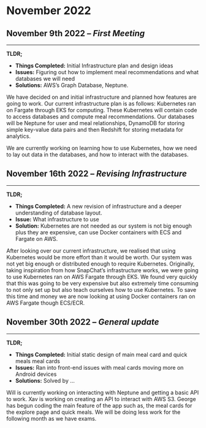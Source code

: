 # November 2022


## November 9th 2022 – *First Meeting*

------


**TLDR;**
- **Things Completed:** Initial Infrastructure plan and design ideas 
- **Issues:** Figuring out how to implement meal recommendations and what databases we will need
- **Solutions:** AWS’s Graph Database, Neptune. 

We have decided on and initial infrastructure and planned how features are going to work.
Our current infrastructure plan is as follows: Kubernetes ran on Fargate through EKS for computing. These Kubernetes will contain code to access databases and compute meal recommendations. Our databases will be Neptune for user and meal relationships, DynamoDB for storing simple key-value data pairs and then Redshift for storing metadata for analytics. 

We are currently working on learning how to use Kubernetes, how we need to lay out data in the databases, and how to interact with the databases.



## November 16th 2022 – *Revising Infrastructure*

------


**TLDR;**
- **Things Completed:** A new revision of infrastructure and a deeper understanding of database layout.
- **Issue:** What infrastructure to use
- **Solution:** Kubernetes are not needed as our system is not big enough plus they are expensive, can use Docker containers with ECS and Fargate on AWS.

After looking over our current infrastructure, we realised that using Kubernetes would be more effort than it would be worth. Our system was not yet big enough or distributed enough to require Kubernetes. Originally, taking inspiration from how SnapChat’s infrastructure works, we were going to use Kubernetes ran on AWS Fargate through EKS. We found very quickly that this was going to be very expensive but also extremely time consuming to not only set up but also teach ourselves how to use Kubernetes. To save this time and money we are now looking at using Docker containers ran on AWS Fargate though ECS/ECR.

## November 30th 2022 – *General update*


------

**TLDR;** 
- **Things Completed:** Initial static design of main meal card and quick meals meal cards
- **Issues:** Ran into front-end issues with meal cards moving more on Android devices
- **Solutions:** Solved by …

Will is currently working on interacting with Neptune and getting a basic API to work. Xav is working on creating an API to interact with AWS S3. George has begun coding the main feature of the app such as, the meal cards for the explore page and quick meals.
We will be doing less work for the following month as we have exams.

